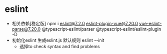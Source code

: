 # eslint

- 相关依赖[稳定版]
npm i eslint@7.2.0 eslint-plugin-vue@7.20.0 vue-eslint-parse@7.20.0 @typescript-eslint/parser @typescript-eslint/eslint-plugin -D
- 初始化eslint 生成eslint.js 默认规则
eslint --init 
  + 选择to check syntax and find problems
